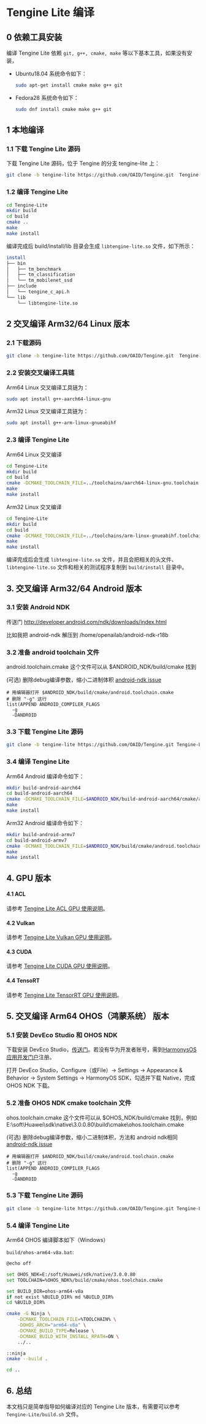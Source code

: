 # Tengine Lite 编译

## 0 依赖工具安装

编译 Tengine Lite 依赖 `git, g++, cmake, make` 等以下基本工具，如果没有安装，

- Ubuntu18.04 系统命令如下：

  ```bash
  sudo apt-get install cmake make g++ git
  ```

- Fedora28 系统命令如下：

  ```bash
  sudo dnf install cmake make g++ git
  ```


## 1 本地编译

### 1.1 下载 Tengine Lite 源码

下载 Tengine Lite 源码，位于 Tengine 的分支 tengine-lite 上：

```bash
git clone -b tengine-lite https://github.com/OAID/Tengine.git  Tengine-Lite
```

### 1.2 编译 Tengine Lite

```bash
cd Tengine-Lite
mkdir build 
cd build
cmake ..
make
make install
```

编译完成后 build/install/lib 目录会生成 `libtengine-lite.so` 文件，如下所示：

```bash
install
├── bin
│   ├── tm_benchmark
│   ├── tm_classification
│   └── tm_mobilenet_ssd
├── include
│   └── tengine_c_api.h
└── lib
    └── libtengine-lite.so
```

## 2 交叉编译 Arm32/64 Linux 版本

### 2.1 下载源码

```bash
git clone -b tengine-lite https://github.com/OAID/Tengine.git  Tengine-Lite
```

### 2.2 安装交叉编译工具链

Arm64 Linux 交叉编译工具链为：

```bash
sudo apt install g++-aarch64-linux-gnu
```

Arm32 Linux 交叉编译工具链为：

```bash
sudo apt install g++-arm-linux-gnueabihf
```

### 2.3 编译 Tengine Lite

Arm64 Linux 交叉编译

```bash
cd Tengine-Lite
mkdir build 
cd build
cmake -DCMAKE_TOOLCHAIN_FILE=../toolchains/aarch64-linux-gnu.toolchain.cmake ..
make
make install
```

Arm32 Linux 交叉编译

```bash
cd Tengine-Lite
mkdir build 
cd build
cmake -DCMAKE_TOOLCHAIN_FILE=../toolchains/arm-linux-gnueabihf.toolchain.cmake ..
make
make install
```

编译完成后会生成 `libtengine-lite.so` 文件，并且会把相关的头文件、`libtengine-lite.so` 文件和相关的测试程序复制到 `build/install` 目录中。

## 3. 交叉编译 Arm32/64 Android 版本

### 3.1 安装 Android NDK

传送门 http://developer.android.com/ndk/downloads/index.html

比如我把 android-ndk 解压到 /home/openailab/android-ndk-r18b

### 3.2 准备 android toolchain 文件

android.toolchain.cmake 这个文件可以从 $ANDROID_NDK/build/cmake 找到

(可选) 删除debug编译参数，缩小二进制体积 [android-ndk issue](https://github.com/android-ndk/ndk/issues/243)

```
# 用编辑器打开 $ANDROID_NDK/build/cmake/android.toolchain.cmake
# 删除 "-g" 这行
list(APPEND ANDROID_COMPILER_FLAGS
  -g
  -DANDROID
```

### 3.3 下载 Tengine Lite 源码

```bash
git clone -b tengine-lite https://github.com/OAID/Tengine.git Tengine-Lite
```

### 3.4 编译 Tengine Lite

Arm64 Android 编译命令如下：

```bash
mkdir build-android-aarch64
cd build-android-aarch64
cmake -DCMAKE_TOOLCHAIN_FILE=$ANDROID_NDK/build-android-aarch64/cmake/android.toolchain.cmake -DANDROID_ABI="arm64-v8a" -DANDROID_PLATFORM=android-21 ..
make
make install
```

Arm32 Android 编译命令如下：

```bash
mkdir build-android-armv7
cd build-android-armv7
cmake -DCMAKE_TOOLCHAIN_FILE=$ANDROID_NDK/build/cmake/android.toolchain.cmake -DANDROID_ABI="armeabi-v7a" -DANDROID_ARM_NEON=ON -DANDROID_PLATFORM=android-19 ..
make
make install
```

## 4. GPU 版本

#### 4.1 ACL

请参考 [Tengine Lite ACL GPU 使用说明](gpu_acl_user_manual.md)。

#### 4.2 Vulkan

请参考 [Tengine Lite Vulkan GPU 使用说明](gpu_vulkan_user_manual.md)。

#### 4.3 CUDA

请参考 [Tengine Lite CUDA GPU 使用说明](gpu_cuda_user_manual.md)。

#### 4.4 TensoRT

请参考 [Tengine Lite TensorRT GPU 使用说明](gpu_trt_user_manual.md)。

## 5. 交叉编译 Arm64 OHOS（鸿蒙系统） 版本

### 5.1 安装 DevEco Studio 和 OHOS NDK

下载安装 DevEco Studio，[传送门](https://developer.harmonyos.com/cn/develop/deveco-studio#download)。若没有华为开发者账号，需到[HarmonysOS应用开发门户](https://developer.harmonyos.com/cn/home)注册。

打开 DevEco Studio，Configure（或File）-> Settings -> Appearance & Behavior -> System Settings -> HarmonyOS SDK，勾选并下载 Native，完成 OHOS NDK 下载。

### 5.2 准备 OHOS NDK cmake toolchain 文件

ohos.toolchain.cmake 这个文件可以从 $OHOS_NDK/build/cmake 找到，例如 E:\soft\Huawei\sdk\native\3.0.0.80\build\cmake\ohos.toolchain.cmake

(可选) 删除debug编译参数，缩小二进制体积，方法和 android ndk相同 [android-ndk issue](https://github.com/android-ndk/ndk/issues/243)

```
# 用编辑器打开 $ANDROID_NDK/build/cmake/android.toolchain.cmake
# 删除 "-g" 这行
list(APPEND ANDROID_COMPILER_FLAGS
  -g
  -DANDROID
```

### 5.3 下载 Tengine Lite 源码

```bash
git clone -b tengine-lite https://github.com/OAID/Tengine.git Tengine-Lite
```

### 5.4 编译 Tengine Lite

Arm64 OHOS 编译脚本如下（Windows）

`build/ohos-arm64-v8a.bat`:
```bash
@echo off

set OHOS_NDK=E:/soft/Huawei/sdk/native/3.0.0.80
set TOOLCHAIN=%OHOS_NDK%/build/cmake/ohos.toolchain.cmake

set BUILD_DIR=ohos-arm64-v8a
if not exist %BUILD_DIR% md %BUILD_DIR%
cd %BUILD_DIR%

cmake -G Ninja \
    -DCMAKE_TOOLCHAIN_FILE=%TOOLCHAIN% \
    -DOHOS_ARCH="arm64-v8a" \
    -DCMAKE_BUILD_TYPE=Release \
    -DCMAKE_BUILD_WITH_INSTALL_RPATH=ON \
    ../..

::ninja
cmake --build .

cd ..
```

## 6. 总结

本文档只是简单指导如何编译对应的 Tengine Lite 版本，有需要可以参考 ` Tengine-Lite/build.sh` 文件。
